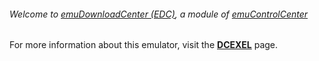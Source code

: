###### Welcome to [emuDownloadCenter (EDC)](https://github.com/PhoenixInteractiveNL/emuDownloadCenter/wiki/), a module of [emuControlCenter](https://github.com/PhoenixInteractiveNL/emuControlCenter/wiki/)

For more information about this emulator, visit the [**DCEXEL**](https://github.com/PhoenixInteractiveNL/emuDownloadCenter/wiki/Emulator-dcexel#menu) page.
